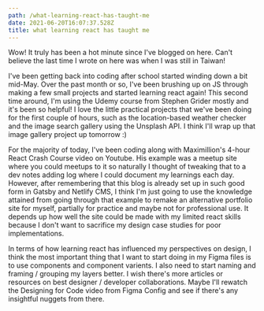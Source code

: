 ```yaml
---
path: /what-learning-react-has-taught-me
date: 2021-06-20T16:07:37.528Z
title: what learning react has taught me
---
```

Wow! It truly has been a hot minute since I've blogged on here. Can't believe the last time I wrote on here was when I was still in Taiwan! 

I've been getting back into coding after school started winding down a bit mid-May. Over the past month or so, I've been brushing up on JS through making a few small projects and started learning react again! This second time around, I'm using the Udemy course from Stephen Grider mostly and it's been so helpful! I love the little practical projects that we've been doing for the first couple of hours, such as the location-based weather checker and the image search gallery using the Unsplash API. I think I'll wrap up that image gallery project up tomorrow :) 

For the majority of today, I've been coding along with Maximillion's 4-hour React Crash Course video on Youtube. His example was a meetup site where you could meetups to it so naturally I thought of tweaking that to a dev notes adding log where I could document my learnings each day. However, after remembering that this blog is already set up in such good form in Gatsby and Netlify CMS, I think I'm just going to use the knowledge attained from going through that example to remake an alternative portfolio site for myself, partially for practice and maybe not for professional use. It depends up how well the site could be made with my limited react skills because I don't want to sacrifice my design case studies for poor implementations. 

In terms of how learning react has influenced my perspectives on design, I think the most important thing that I want to start doing in my Figma files is to use components and component varients. I also need to start naming and framing / grouping my layers better. I wish there's more articles or resources on best designer / developer collaborations. Maybe I'll rewatch the Designing for Code video from Figma Config and see if there's any insightful nuggets from there.